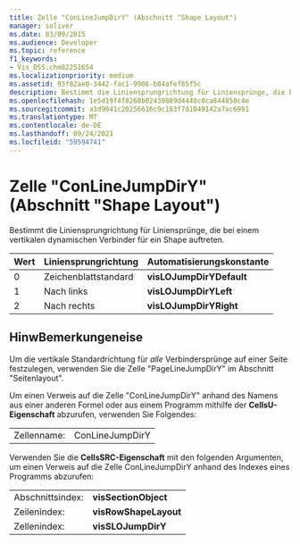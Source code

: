 ```yaml
---
title: Zelle "ConLineJumpDirY" (Abschnitt "Shape Layout")
manager: soliver
ms.date: 03/09/2015
ms.audience: Developer
ms.topic: reference
f1_keywords:
- Vis_DSS.chm82251654
ms.localizationpriority: medium
ms.assetid: 93f82ae0-3442-fac1-9906-b84afef85f5c
description: Bestimmt die Liniensprungrichtung für Liniensprünge, die bei einem vertikalen dynamischen Verbinder für ein Shape auftreten.
ms.openlocfilehash: 1e5d19f4f8268b02439889d4448c0ca844850c4e
ms.sourcegitcommit: a1d9041c20256616c9c183f7d1049142a7ac6991
ms.translationtype: MT
ms.contentlocale: de-DE
ms.lasthandoff: 09/24/2021
ms.locfileid: "59594741"
---
```

# <a name="conlinejumpdiry-cell-shape-layout-section"></a>Zelle "ConLineJumpDirY" (Abschnitt "Shape Layout")

Bestimmt die Liniensprungrichtung für Liniensprünge, die bei einem vertikalen dynamischen Verbinder für ein Shape auftreten.
  
|**Wert**|**Liniensprungrichtung**|**Automatisierungskonstante**|
|:-----|:-----|:-----|
| 0  <br/> | Zeichenblattstandard  <br/> |**visLOJumpDirYDefault** <br/> |
| 1  <br/> | Nach links  <br/> |**visLOJumpDirYLeft** <br/> |
| 2  <br/> | Nach rechts  <br/> |**visLOJumpDirYRight** <br/> |
   
## <a name="remarks"></a>HinwBemerkungeneise

Um die vertikale Standardrichtung für  *alle*  Verbindersprünge auf einer Seite festzulegen, verwenden Sie die Zelle "PageLineJumpDirY" im Abschnitt "Seitenlayout". 
  
Um einen Verweis auf die Zelle "ConLineJumpDirY" anhand des Namens aus einer anderen Formel oder aus einem Programm mithilfe der **CellsU-Eigenschaft** abzurufen, verwenden Sie Folgendes: 
  
|||
|:-----|:-----|
| Zellenname:  <br/> | ConLineJumpDirY  <br/> |
   
Verwenden Sie die **CellsSRC-Eigenschaft** mit den folgenden Argumenten, um einen Verweis auf die Zelle ConLineJumpDirY anhand des Indexes eines Programms abzurufen: 
  
|||
|:-----|:-----|
| Abschnittsindex:  <br/> |**visSectionObject** <br/> |
| Zeilenindex:  <br/> |**visRowShapeLayout** <br/> |
| Zellenindex:  <br/> |**visSLOJumpDirY** <br/> |
   

